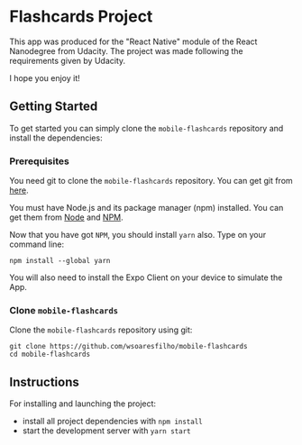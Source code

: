 # Flashcards Project

This app was produced for the "React Native" module of the React Nanodegree from Udacity.
The project was made following the requirements given by Udacity.

I hope you enjoy it!

## Getting Started

To get started you can simply clone the `mobile-flashcards` repository and install the dependencies:

### Prerequisites

You need git to clone the `mobile-flashcards` repository. You can get git from [here][git].

You must have Node.js and its package manager (npm) installed. You can get them from [Node][node] and [NPM][npm].

Now that you have got `NPM`, you should install `yarn` also. Type on your command line:
```
npm install --global yarn
```

You will also need to install the Expo Client on your device to simulate the App.

### Clone `mobile-flashcards`

Clone the `mobile-flashcards` repository using git:

```
git clone https://github.com/wsoaresfilho/mobile-flashcards
cd mobile-flashcards
```

## Instructions

For installing and launching the project:

* install all project dependencies with `npm install`
* start the development server with `yarn start`



[git]: https://git-scm.com/
[node]: https://nodejs.org/
[npm]: https://www.npmjs.org/